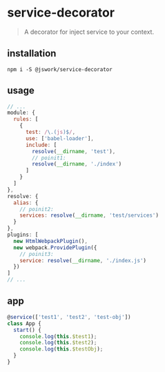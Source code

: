 # service-decorator
> A decorator for inject service to your context.

## installation
```shell
npm i -S @jswork/service-decorator
```

## usage
```js
// ... 
module: {
  rules: [
    {
      test: /\.(js)$/,
      use: ['babel-loader'],
      include: [
        resolve(__dirname, 'test'), 
        // poinit1:
        resolve(__dirname, './index')
      ]
    }
  ]
},
resolve: {
  alias: {
    // poinit2:
    services: resolve(__dirname, 'test/services')
  }
},
plugins: [
  new HtmlWebpackPlugin(),
  new webpack.ProvidePlugin({
    // poinit3:
    service: resolve(__dirname, './index.js')
  })
]
// ... 
```

## app
```js
@service(['test1', 'test2', 'test-obj'])
class App {
  start() {
    console.log(this.$test1);
    console.log(this.$test2);
    console.log(this.$testObj);
  }
}
```
